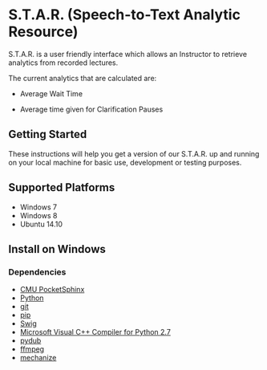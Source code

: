 # S.T.A.R. (Speech-to-Text Analytic Resource)

S.T.A.R. is a user friendly interface which allows an Instructor to retrieve analytics from recorded lectures. 

The current analytics that are calculated are:

- Average Wait Time

- Average time given for Clarification Pauses

## Getting Started

These instructions will help you get a version of our S.T.A.R. up and running on your local machine for basic use, development or testing purposes. 

Supported Platforms
-------------------

- Windows 7
- Windows 8
- Ubuntu 14.10





Install on Windows
------------------


### Dependencies

- [CMU PocketSphinx](https://github.com/cmusphinx/pocketsphinx-python)
- [Python](https://www.python.org/downloads/)
- [git](http://git-scm.com/downloads)
- [pip](https://pypi.python.org/pypi/pip/)
- [Swig](http://www.swig.org/download.html)
- [Microsoft Visual C++ Compiler for Python 2.7](http://aka.ms/vcpython27)
- [pydub](https://pypi.org/project/pydub/)
- [ffmpeg](https://www.ffmpeg.org/)
- [mechanize](https://pypi.org/project/mechanize/)




